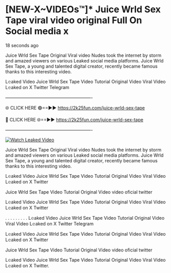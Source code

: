 # [NEW-X~VIDEOs™]* Juice Wrld Sex Tape viral video original Full On Social media x

18 seconds ago

Juice Wrld Sex Tape Original Viral video Nudes took the internet by storm and amazed viewers on various Leaked social media platforms. Juice Wrld Sex Tape, a young and talented digital creator, recently became famous thanks to this interesting video.

L𝚎aked Video Juice Wrld Sex Tape Video Tutorial Original Video Viral Video L𝚎aked on X Twitter Telegram

———————————————————-

🌐 CLICK HERE 🟢==►► https://2k25fun.com/juice-wrld-sex-tape

🔴 CLICK HERE 🌐==►► https://2k25fun.com/juice-wrld-sex-tape

———————————————————-

[![Watch Leaked Video](https://miro.medium.com/v2/resize:fit:828/format:webp/1*cilzJN44JGOrTw9NJCrNHA.gif "Watch Leaked Video")](https://2k25fun.com/juice-wrld-sex-tape)

Juice Wrld Sex Tape Original Viral video Nudes took the internet by storm and amazed viewers on various Leaked social media platforms. Juice Wrld Sex Tape, a young and talented digital creator, recently became famous thanks to this interesting video.

L𝚎aked Video Juice Wrld Sex Tape Video Tutorial Original Video Viral Video L𝚎aked on X Twitter

Juice Wrld Sex Tape Video Tutorial Original Video video oficial twitter

L𝚎aked Video Juice Wrld Sex Tape Video Tutorial Original Video Viral Video L𝚎aked on X Twitter

. . . . . . . . . L𝚎aked Video Juice Wrld Sex Tape Video Tutorial Original Video Viral Video L𝚎aked on X Twitter Telegram

L𝚎aked Video Juice Wrld Sex Tape Video Tutorial Original Video Viral Video L𝚎aked on X Twitter

Juice Wrld Sex Tape Video Tutorial Original Video video oficial twitter

L𝚎aked Video Juice Wrld Sex Tape Video Tutorial Original Video Viral Video L𝚎aked on X Twitter.